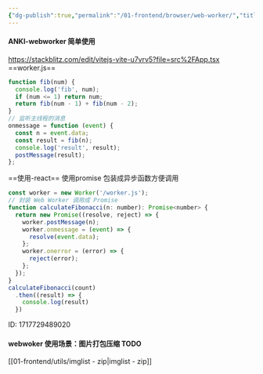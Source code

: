 ```yaml
---
{"dg-publish":true,"permalink":"/01-frontend/browser/web-worker/","title":"浏览器中web-worker 简单使用示例，及场景介绍","tags":["js","browser","web-worker"],"created":"2024-06-07T11:07:57.201+08:00","updated":"2024-06-07T16:12:49.704+08:00"}
---
```



#### ANKI-webworker 简单使用
https://stackblitz.com/edit/vitejs-vite-u7vrv5?file=src%2FApp.tsx
==worker.js==
```js
function fib(num) {
  console.log('fib', num);
  if (num <= 1) return num;
  return fib(num - 1) + fib(num - 2);
}
// 监听主线程的消息
onmessage = function (event) {
  const n = event.data;
  const result = fib(n);
  console.log('result', result);
  postMessage(result);
};
```
==使用-react==
使用promise 包装成异步函数方便调用
```js
const worker = new Worker('/worker.js');
// 封装 Web Worker 调用成 Promise
function calculateFibonacci(n: number): Promise<number> {
  return new Promise((resolve, reject) => {
    worker.postMessage(n);
    worker.onmessage = (event) => {
      resolve(event.data);
    };
    worker.onerror = (error) => {
      reject(error);
    };
  });
}
calculateFibonacci(count)
  .then((result) => {
	console.log(result)
  })
```
ID: 1717729489020


#### webwoker 使用场景：图片打包压缩 TODO
[[01-frontend/utils/imglist - zip\|imglist - zip]]